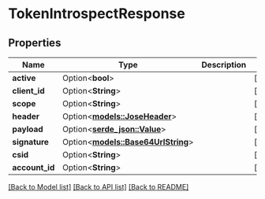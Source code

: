 # TokenIntrospectResponse

## Properties

Name | Type | Description | Notes
------------ | ------------- | ------------- | -------------
**active** | Option<**bool**> |  | [optional]
**client_id** | Option<**String**> |  | [optional]
**scope** | Option<**String**> |  | [optional]
**header** | Option<[**models::JoseHeader**](JoseHeader.md)> |  | [optional]
**payload** | Option<[**serde_json::Value**](.md)> |  | [optional]
**signature** | Option<[**models::Base64UrlString**](Base64UrlString.md)> |  | [optional]
**csid** | Option<**String**> |  | [optional]
**account_id** | Option<**String**> |  | [optional]

[[Back to Model list]](../README.md#documentation-for-models) [[Back to API list]](../README.md#documentation-for-api-endpoints) [[Back to README]](../README.md)


